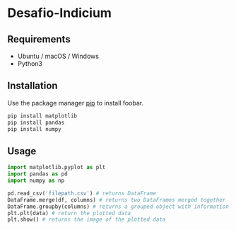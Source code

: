 # Desafio-Indicium

## Requirements
- Ubuntu / macOS / Windows
- Python3

## Installation

Use the package manager [pip](https://pip.pypa.io/en/stable/) to install foobar.

```bash
pip install matplotlib
pip install pandas
pip install numpy
```

## Usage

```python
import matplotlib.pyplot as plt
import pandas as pd
import numpy as np

pd.read_csv('filepath.csv') # returns DataFrame
DataFrame.merge(df, columns) # returns two DataFrames merged together
DataFrame.groupby(columns) # returns a grouped object with information about the groups
plt.plt(data) # return the plotted data
plt.show() # returns the image of the plotted data
